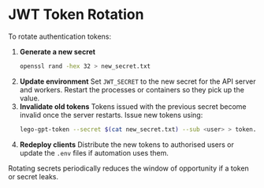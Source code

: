 # JWT Token Rotation

To rotate authentication tokens:

1. **Generate a new secret**
   ```bash
   openssl rand -hex 32 > new_secret.txt
   ```
2. **Update environment**
   Set `JWT_SECRET` to the new secret for the API server and workers. Restart the processes or containers so they pick up the value.
3. **Invalidate old tokens**
   Tokens issued with the previous secret become invalid once the server restarts. Issue new tokens using:
   ```bash
   lego-gpt-token --secret $(cat new_secret.txt) --sub <user> > token.txt
   ```
4. **Redeploy clients**
   Distribute the new tokens to authorised users or update the `.env` files if automation uses them.

Rotating secrets periodically reduces the window of opportunity if a token or secret leaks.
